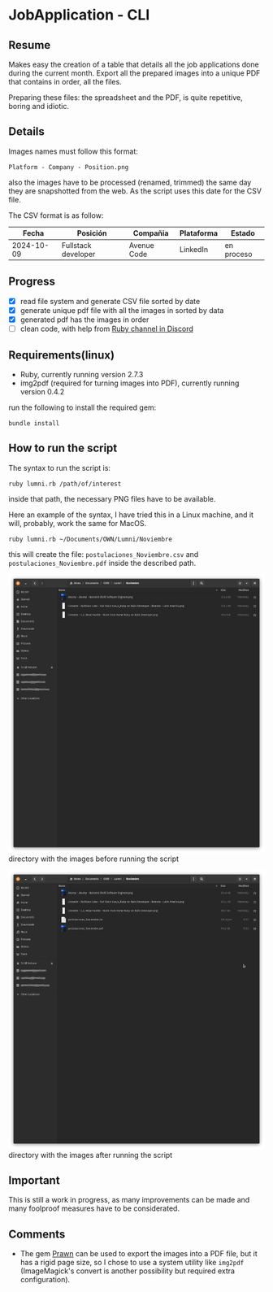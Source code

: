 # JobApplication - CLI
## Resume
Makes easy the creation of a table that details all the job applications done during the current month. Export all the prepared images into a unique PDF that contains in order, all the files.

Preparing these files: the spreadsheet and the PDF, is quite repetitive, boring and idiotic.

## Details
Images names must follow this format:

```
Platform - Company - Position.png
```

also the images have to be processed (renamed, trimmed) the same day they are snapshotted from the web. As the script uses this date for the CSV file.

The CSV format is as follow:

| Fecha | Posición | Compañia | Plataforma | Estado |
|-------|----------|----------|------------|--------|
| 2024-10-09 | Fullstack developer | Avenue Code | LinkedIn | en proceso |


## Progress
- [x] read file system and generate CSV file sorted by date
- [x] generate unique pdf file with all the images in sorted by data
- [x] generated pdf has the images in order
- [ ] clean code, with help from [Ruby channel in Discord](https://discord.com/invite/6agKfnAY)

## Requirements(linux)
- Ruby, currently running version 2.7.3
- img2pdf (required for turning images into PDF), currently running version 0.4.2

run the following to install the required gem:
```console
bundle install
```

## How to run the script
The syntax to run the script is:   

```console
ruby lumni.rb /path/of/interest
```

inside that path, the necessary PNG files have to be available.

Here an example of the syntax, I have tried this in a Linux machine, and it will, probably, work the same for MacOS.

```console
ruby lumni.rb ~/Documents/OWN/Lumni/Noviembre
```

this will create the file: `postulaciones_Noviembre.csv` and `postulaciones_Noviembre.pdf` inside the described path.

![before running the script](docs/before_screenshot.png)
directory with the images before running the script

![after running the script](docs/after_screenshot.png)
directory with the images after running the script

## Important
This is still a work in progress, as many improvements can be made and many foolproof measures have to be considerated.

## Comments
- The gem [Prawn](https://prawnpdf.org/) can be used to export the images into a PDF file, but it has a rigid page size, so I chose to use a system utility like `img2pdf` (ImageMagick's convert is another possibility but required extra configuration).
